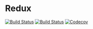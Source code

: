 # Redux

[![Build Status](https://travis-ci.com/Gnimuc/Redux.jl.svg?branch=master)](https://travis-ci.com/Gnimuc/Redux.jl)
[![Build Status](https://ci.appveyor.com/api/projects/status/github/Gnimuc/Redux.jl?svg=true)](https://ci.appveyor.com/project/Gnimuc/Redux-jl)
[![Codecov](https://codecov.io/gh/Gnimuc/Redux.jl/branch/master/graph/badge.svg)](https://codecov.io/gh/Gnimuc/Redux.jl)
